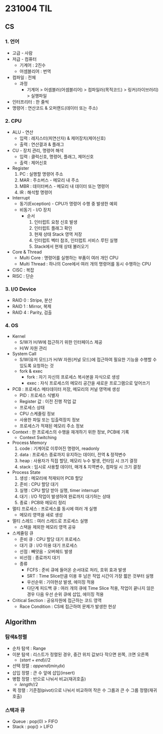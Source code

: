 # 231004 TIL
## CS
### 1. 언어
* 고급 - 사람
* 저급 - 컴퓨터
    * 기계어 : 2진수
    * 어셈블리어 : 번역
* 컴파일 : 전체
    * 과정
        * 기계어 > 어셈블러(어셈블리어) > 컴파일러(목적코드) > 링커(라이브러리) > 실행파일
* 인터프리터 : 한 줄씩
* 명령어 : 연산코드 & 오퍼랜드(데이터 또는 주소)
### 2. CPU
* ALU - 연산
    * 입력 : 레지스터(피연산자) & 제어장치(제어신호)
    * 출력 : 연산결과 & 플래그
* CU - 장치 관리, 명령어 해석
    * 입력 : 클럭신호, 명령어, 플래그, 제어신호
    * 출력 : 제어신호
* Register
    1. PC : 실행할 명령어 주소
    2. MAR : 주소버스 - 메모리 내 주소
    3. MBR : 데이터버스 - 메모리 내 데이터 또는 명령어
    4. IR : 해석할 명령어
* Interrupt
    * 동기(Exception) - CPU가 명령어 수행 중 발생한 예외
    * 비동기 - I/O 장치
        * 순서
            1. 인터럽트 요청 신호 발생
            2. 인터럽트 플래그 확인
            3. 현재 상태 Stack 영역 저장
            4. 인터럽트 벡터 참조, 인터럽트 서비스 루틴 실행
            5. Stack에서 현재 상태 불러오기
* Core & Thread
    * Multi Core : 명령어를 실행하는 부품이 여러 개인 CPU
    * Multi Thread : 하나의 Core에서 여러 개의 명령어를 동시 수행하는 CPU
* CISC : 복잡
* RISC : 단순
### 3. I/O Device
* RAID 0 : Stripe, 분산
* RAID 1 : Mirror, 복제
* RAID 4 : Parity, 검출
### 4. OS
* Kernel 
    * S/W가 H/W에 접근하기 위한 인터페이스 제공
    * H/W 자원 관리
* System Call
    * S/W(유저 모드)가 H/W 자원(커널 모드)에 접근하여 필요한 기능을 수행할 수 있도록 요청하는 것
    * fork & exec
        * fork : 자기 자신의 프로세스 복사본을 자식으로 생성
        * exec : 자식 프로세스의 메모리 공간을 새로운 프로그램으로 덮어쓰기
* PCB : 프로세스 메타데이터 저장, 메모리의 커널 영역에 생성
    * PID : 프로세스 식별자
    * Register 값 : 이전 진행 작업 값
    * 프로세스 상태
    * CPU 스케줄링 정보
    * 사용한 파일 또는 입출력장치 정보
    * 프로세스가 적재된 메모리 주소 정보
* Context : 한 프로세스의 수행을 재개하기 위한 정보, PCB에 기록
    * Context Switching
* Process Memory
    1. code : 기계어로 이루어진 명령어, readonly
    2. data : 프로세스 종료까지 유지하는 데이터, 전역 & 정적변수
    3. heap : 사용자가 직접 할당, 메모리 누수 발생, 런타임 시 크기 결정
    4. stack : 임시로 사용할 데이터, 매개 & 지역변수, 컴파일 시 크기 결정
* Process State
    1. 생성 : 메모리에 적재되어 PCB 할당
    2. 준비 : CPU 할당 대기
    3. 실행 : CPU 할당 받아 실행, timer interrupt
    4. 대기 : I/O 작업이 발생하여 완료까지 대기하는 상태
    5. 종료 : PCB와 메모리 정리
* 멀티 프로세스 : 프로세스를 동시에 여러 개 실행
    * 메모리 영역을 새로 생성
* 멀티 스레드 : 여러 스레드로 프로세스 실행
    * 스택을 제외한 메모리 영역 공유
* 스케쥴링 큐
    * 준비 큐 : CPU 할당 대기 프로세스
    * 대기 큐 : I/O 이용 대기 프로세스
    * 선점 : 빼앗음 - 오버헤드 발생
    * 비선점 : 종료까지 대기
    * 종류
        * FCFS : 준비 큐에 들어온 순서대로 처리, 호위 효과 발생
        * SRT : Time Slice만큼 이용 후 남은 작업 시간이 가장 짧은 것부터 실행
        * 우선순위 : 기아현상 발생, 에이징 적용
        * 다단계 피드백 큐 : 여러 개의 큐에 Time Slice 적용, 작업이 끝나지 않은 경우 다음 우선 순위 큐에 삽입, 에이징 적용
* Critical Section : 공유자원에 접근하는 코드 영역
    * Race Condition : CS에 접근하여 문제가 발생한 현상
## Algorithm
### 탐색&정렬
- 순차 탐색 : Range
- 이분 탐색 : 리스트가 정렬된 경우, 중간 위치 값보다 작으면 왼쪽, 크면 오른쪽 
    * $(start + end) // 2$
- 선택 정렬 : $append(min_idx)$
- 삽입 정렬 : 큰 수 앞에 삽입(insert)
- 병합 정렬 : 반으로 나눠서 비교(재귀호출)
    * $length // 2$
- 퀵 정렬 : 기준점(pivot)으로 나눠서 비교하여 작은 수 그룹과 큰 수 그룹 정렬(재귀호출)
### 스택과 큐
- Queue : pop(0) > FIFO
- Stack : pop() > LIFO